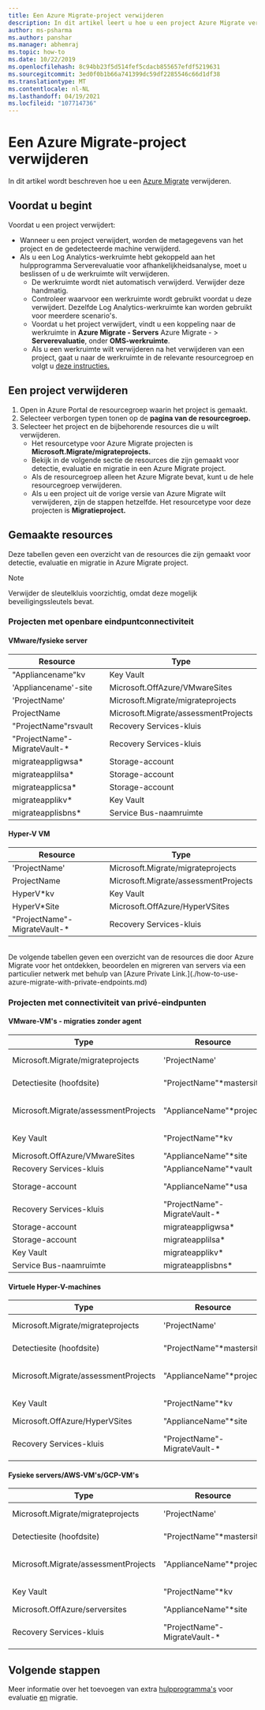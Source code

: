 ```yaml
---
title: Een Azure Migrate-project verwijderen
description: In dit artikel leert u hoe u een project Azure Migrate verwijderen met behulp van de Azure Portal.
author: ms-psharma
ms.author: panshar
ms.manager: abhemraj
ms.topic: how-to
ms.date: 10/22/2019
ms.openlocfilehash: 8c94bb23f5d514fef5cdacb855657efdf5219631
ms.sourcegitcommit: 3ed0f0b1b66a741399dc59df2285546c66d1df38
ms.translationtype: MT
ms.contentlocale: nl-NL
ms.lasthandoff: 04/19/2021
ms.locfileid: "107714736"
---
```

# <a name="delete-an-azure-migrate-project"></a>Een Azure Migrate-project verwijderen

In dit artikel wordt beschreven hoe u een [Azure Migrate](./migrate-services-overview.md) verwijderen.


## <a name="before-you-start"></a>Voordat u begint

Voordat u een project verwijdert:

- Wanneer u een project verwijdert, worden de metagegevens van het project en de gedetecteerde machine verwijderd.
- Als u een Log Analytics-werkruimte hebt gekoppeld aan het hulpprogramma Serverevaluatie voor afhankelijkheidsanalyse, moet u beslissen of u de werkruimte wilt verwijderen. 
    - De werkruimte wordt niet automatisch verwijderd. Verwijder deze handmatig.
    - Controleer waarvoor een werkruimte wordt gebruikt voordat u deze verwijdert. Dezelfde Log Analytics-werkruimte kan worden gebruikt voor meerdere scenario's.
    - Voordat u het project verwijdert, vindt u een koppeling naar de werkruimte in **Azure Migrate - Servers** Azure Migrate -  >  **Serverevaluatie**, onder **OMS-werkruimte**.
    - Als u een werkruimte wilt verwijderen na het verwijderen van een project, gaat u naar de werkruimte in de relevante resourcegroep en volgt u [deze instructies.](../azure-monitor/logs/delete-workspace.md)


## <a name="delete-a-project"></a>Een project verwijderen


1. Open in Azure Portal de resourcegroep waarin het project is gemaakt.
2. Selecteer verborgen typen tonen op de **pagina van de resourcegroep.**
3. Selecteer het project en de bijbehorende resources die u wilt verwijderen.
    - Het resourcetype voor Azure Migrate projecten is **Microsoft.Migrate/migrateprojects.**
    - Bekijk in de volgende sectie de resources die zijn gemaakt voor detectie, evaluatie en migratie in een Azure Migrate project.
    - Als de resourcegroep alleen het Azure Migrate bevat, kunt u de hele resourcegroep verwijderen.
    - Als u een project uit de vorige versie van Azure Migrate wilt verwijderen, zijn de stappen hetzelfde. Het resourcetype voor deze projecten is **Migratieproject.**


## <a name="created-resources"></a>Gemaakte resources

Deze tabellen geven een overzicht van de resources die zijn gemaakt voor detectie, evaluatie en migratie in Azure Migrate project.

> [!NOTE]
> Verwijder de sleutelkluis voorzichtig, omdat deze mogelijk beveiligingssleutels bevat.

### <a name="projects-with-public-endpoint-connectivity"></a>Projecten met openbare eindpuntconnectiviteit

#### <a name="vmwarephysical-server"></a>VMware/fysieke server

**Resource** | **Type**
--- | ---
"Appliancename"kv | Key Vault
'Appliancename'-site | Microsoft.OffAzure/VMwareSites
'ProjectName' | Microsoft.Migrate/migrateprojects
ProjectName | Microsoft.Migrate/assessmentProjects
"ProjectName"rsvault | Recovery Services-kluis
"ProjectName"-MigrateVault-* | Recovery Services-kluis
migrateappligwsa* | Storage-account
migrateapplilsa* | Storage-account
migrateapplicsa* | Storage-account
migrateapplikv* | Key Vault
migrateapplisbns* | Service Bus-naamruimte

#### <a name="hyper-v-vm"></a>Hyper-V VM

**Resource** | **Type**
--- | ---
'ProjectName' | Microsoft.Migrate/migrateprojects
ProjectName | Microsoft.Migrate/assessmentProjects
HyperV*kv | Key Vault
HyperV*Site | Microsoft.OffAzure/HyperVSites
"ProjectName"-MigrateVault-* | Recovery Services-kluis

<br/>
De volgende tabellen geven een overzicht van de resources die door Azure Migrate voor het ontdekken, beoordelen en migreren van servers via een particulier netwerk met behulp van [Azure Private Link.](./how-to-use-azure-migrate-with-private-endpoints.md)

### <a name="projects-with-private-endpoint-connectivity"></a>Projecten met connectiviteit van privé-eindpunten

#### <a name="vmware-vms---agentless-migrations"></a>VMware-VM's - migraties zonder agent

**Type** | **Resource** | **Privé-eindpunt <br/>** |
--- | --- | ---
Microsoft.Migrate/migrateprojects | 'ProjectName' | "ProjectName" \* pe 
Detectiesite (hoofdsite) | "ProjectName"*mastersite | "ProjectName" \* mastersite \* pe 
Microsoft.Migrate/assessmentProjects | "ApplianceName"*project | Project 'ApplianceName' \* \* pe 
Key Vault | "ProjectName"*kv | "ProjectName" \* kv \* pe
Microsoft.OffAzure/VMwareSites | "ApplianceName"*site | NA
Recovery Services-kluis | "ApplianceName"*vault | NA
Storage-account | "ApplianceName"*usa | "ApplianceName" \* usa \* pe
Recovery Services-kluis | "ProjectName"-MigrateVault-* | NA
Storage-account | migrateappligwsa* | NA
Storage-account | migrateapplilsa* | NA
Key Vault | migrateapplikv* | NA
Service Bus-naamruimte | migrateapplisbns* | NA

#### <a name="hyper-v-vms"></a>Virtuele Hyper-V-machines 

**Type** | **Resource** | **Privé-eindpunt <br/>** |
--- | --- | ---
Microsoft.Migrate/migrateprojects | 'ProjectName' | "ProjectName" \* pe 
Detectiesite (hoofdsite) | "ProjectName"*mastersite | "ProjectName" \* mastersite \* pe 
Microsoft.Migrate/assessmentProjects | "ApplianceName"*project | Project 'ApplianceName' \* \* pe 
Key Vault | "ProjectName"*kv | "ProjectName" \* kv \* pe
Microsoft.OffAzure/HyperVSites | "ApplianceName"*site | NA
Recovery Services-kluis | "ProjectName"-MigrateVault-* | "ProjectName"-MigrateVault-*pe

#### <a name="physical-servers--aws-vms--gcp-vms"></a>Fysieke servers/AWS-VM's/GCP-VM's 

**Type** | **Resource** | **Privé-eindpunt <br/>** |
--- | --- | ---
Microsoft.Migrate/migrateprojects | 'ProjectName' | "ProjectName" \* pe 
Detectiesite (hoofdsite) | "ProjectName"*mastersite | "ProjectName" \* mastersite \* pe 
Microsoft.Migrate/assessmentProjects | "ApplianceName"*project | Project 'ApplianceName' \* \* pe 
Key Vault | "ProjectName"*kv | "ProjectName" \* kv \* pe
Microsoft.OffAzure/serversites | "ApplianceName"*site | NA
Recovery Services-kluis | "ProjectName"-MigrateVault-* | "ProjectName"-MigrateVault-*pe


## <a name="next-steps"></a>Volgende stappen

Meer informatie over het toevoegen van extra [hulpprogramma's](how-to-assess.md) voor evaluatie [en](how-to-migrate.md) migratie. 
